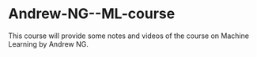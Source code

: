 # Andrew-NG--ML-course

This course will provide some notes and videos of the course on Machine Learning by Andrew NG.
